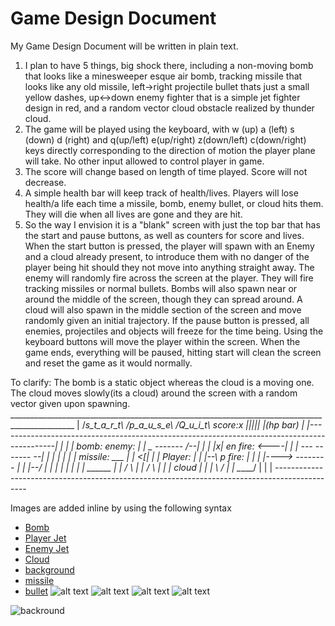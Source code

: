# Game Design Document
My Game Design Document will be written in plain text.


1. I plan to have 5 things, big shock there, including a non-moving bomb that looks like a minesweeper esque air bomb, tracking missile that looks like any old missile, left->right projectile bullet thats just a small yellow dashes, up<->down enemy fighter that is a simple jet fighter design in red, and a random vector cloud obstacle realized by thunder cloud.
2. The game will be played using the keyboard, with w (up) a (left) s (down) d (right) and q(up/left) e(up/right) z(down/left) c(down/right)  keys directly corresponding to the direction of motion the player plane will take. No other input allowed to control player in game.
3. The score will change based on length of time played. Score will not decrease.
4. A simple health bar will keep track of health/lives. Players will lose health/a life each time a missile, bomb, enemy bullet, or cloud hits them. They will die when all lives are gone and they are hit.
5. So the way I envision it is a "blank" screen with just the top bar that has the start and pause buttons, as well as counters for score and lives.
When the start button is pressed, the player will spawn with an Enemy and a cloud already present, to introduce them with no danger of the player being hit should they not move into anything straight away.
The enemy will randomly fire across the screen at the player. They will fire tracking missiles or normal bullets. Bombs will also spawn near or around the middle of the screen, though they can spread around. 
A cloud will also spawn in the middle section of the screen and move randomly given an initial trajectory.
  If the pause button is pressed, all enemies, projectiles and objects will freeze for the time being. Using the keyboard buttons will move the player
 within the screen. When the game ends, everything will be paused, hitting start will clean the screen and reset the game as it would normally.
 
 
 To clarify: The bomb is a static object whereas the cloud is a moving one. 
 The cloud moves slowly(its a cloud) around the screen with a random vector given upon spawning.
	______________________________________________________________________________________________
	| /_s_t_a_r_t\    /_p_a_u_s_e\  /Q_u_i_t\      score:x         |||||  |(hp bar)              |
	|--------------------------------------------------------------------------------------------|
	|                                                                                            |
	|				bomb:                                            enemy:      |
	|				 _			        -------           /--|	     |
	|				|x|                           en fire:          <----|       |
	|				---				-------           \--|	     |
	|						                                             |
	|                                                                                            |
	|                                    missile:   ___					     |
	|					      <[___|					     |
	|      Player:										     |
	|	|--\             p fire:                                                             |										             |
	|	|---->		--------							     |
	|	|--/										     |
	|											     |
	|											     |
	|											     |
	|					  ______					     |
	|					 /	\					     |
	|					/	 \					     |
	|				        | cloud	 |					     |
	|					\	/					     |
	|					 \_____/					     |
	|											     |
	----------------------------------------------------------------------------------------------

Images are added inline by using the following syntax
+ [Bomb](images/mine.png)
+ [Player Jet](images/playerjet.png)
+ [Enemy Jet](images/ejet.png)
+ [Cloud](images/cloud.png)
+ [background](images/background.jpg)
+ [missile](images/missile.jpg)
+ [bullet](images/bullet.png)
![alt text](http://www.gsx.com/Portals/38080/images/cloud.gif "cloud")
![alt text](http://t0.gstatic.com/images?q=tbn:ANd9GcSWMrKKdnLKXzRC_qBGjuyr_a7it7leUmrnEqoULVs5BrtXafwk "plane")
![alt text](http://t2.gstatic.com/images?q=tbn:ANd9GcTW6ZSU3K5hqvb-TwpyuDQWZ7H7SaO-wKzlYwCPhe1wDaK0Q9x1dA "Bullet")
![alt text](http://t1.gstatic.com/images?q=tbn:ANd9GcRoUXqRkjUhhcZohaOxWrbCEQdbXK8QJPLm4xd9YKyOaZb7oh4zJw "missile")

![backround](http://t3.gstatic.com/images?q=tbn:ANd9GcSEZ8RvcQLURtRQBWMvtjgKZyM5WR7wZu8RVpuh6Bny3WrGeCmyaQ "background")

